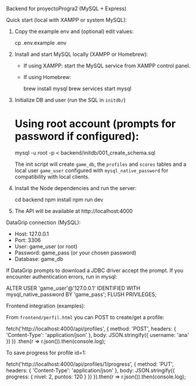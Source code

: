 Backend for proyectoProgra2 (MySQL + Express)

Quick start (local with XAMPP or system MySQL):

1. Copy the example env and (optional) edit values:

   cp .env.example .env

2. Install and start MySQL locally (XAMPP or Homebrew):

   - If using XAMPP: start the MySQL service from XAMPP control panel.
   - If using Homebrew:

     brew install mysql
     brew services start mysql

3. Initialize DB and user (run the SQL in `initdb/`)

   # Using root account (prompts for password if configured):
   mysql -u root -p < backend/initdb/001_create_schema.sql

   The init script will create `game_db`, the `profiles` and `scores` tables and a local user `game_user` configured with `mysql_native_password` for compatibility with local clients.

4. Install the Node dependencies and run the server:

   cd backend
   npm install
   npm run dev

5. The API will be available at http://localhost:4000

DataGrip connection (MySQL):

 - Host: 127.0.0.1
 - Port: 3306
 - User: game_user (or root)
 - Password: game_pass (or your chosen password)
 - Database: game_db

If DataGrip prompts to download a JDBC driver accept the prompt. If you encounter authentication errors, run in mysql:

ALTER USER 'game_user'@'127.0.0.1' IDENTIFIED WITH mysql_native_password BY 'game_pass';
FLUSH PRIVILEGES;

Frontend integration (examples):

From `frontend/perfil.html` you can POST to create/get a profile:

fetch('http://localhost:4000/api/profiles', {
  method: 'POST',
  headers: { 'Content-Type': 'application/json' },
  body: JSON.stringify({ username: 'ana' })
})
.then(r => r.json()).then(console.log);

To save progress for profile id=1:

fetch('http://localhost:4000/api/profiles/1/progress', {
  method: 'PUT',
  headers: { 'Content-Type': 'application/json' },
  body: JSON.stringify({ progress: { nivel: 2, puntos: 120 } })
}).then(r => r.json()).then(console.log);
